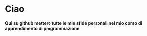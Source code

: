 # Ciao
#### Qui su github mettero tutte le mie sfide personali nel mio corso di apprendimento di programmazione

